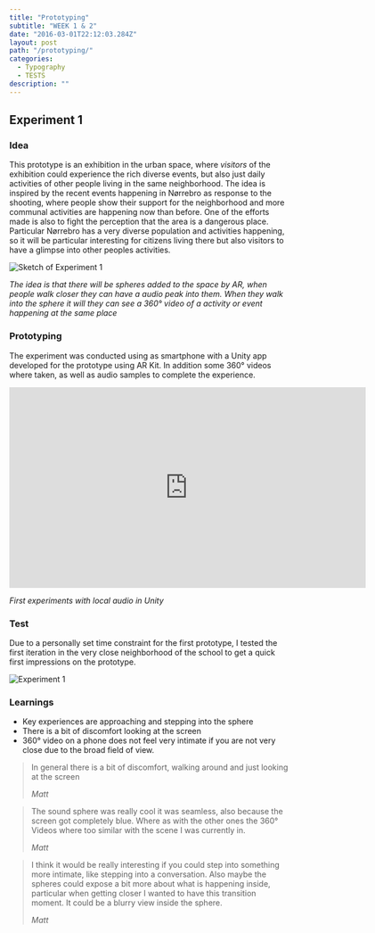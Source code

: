 ```yaml
---
title: "Prototyping"
subtitle: "WEEK 1 & 2"
date: "2016-03-01T22:12:03.284Z"
layout: post
path: "/prototyping/"
categories:
  - Typography
  - TESTS
description: ""
---
```


## Experiment 1

### Idea

This prototype is an exhibition in the urban space, where *visitors* of the exhibition could experience the rich diverse events, but also just daily activities of other people living in the same neighborhood.
The idea is inspired by the recent events happening in Nørrebro as response to the shooting, where people show their support for the neighborhood and more communal activities are happening now than before. One of the efforts made is also to fight the perception that the area is a dangerous place. Particular Nørrebro has a very diverse population and activities happening, so it will be particular interesting for citizens living there but also visitors to have a glimpse into other peoples activities.

![Sketch of Experiment 1](experiment1–sketch1.jpg)

*The idea is that there will be spheres added to the space by AR, when people walk closer they can have a audio peak into them. When they walk into the sphere it will they can see a 360° video of a activity or event happening at the same place*

### Prototyping

The experiment was conducted using as smartphone with a Unity app developed for the prototype using AR Kit.
In addition some 360° videos where taken, as well as audio samples to complete the experience.

<iframe width="640" height="360" src="https://www.youtube-nocookie.com/embed/CbvfgtmwLU8?rel=0&amp;controls=0&amp;showinfo=0" frameborder="0" allowfullscreen></iframe>

*First experiments with local audio in Unity*

### Test

Due to a personally set time constraint for the first prototype, I tested the first iteration in the very close neighborhood of the school to get a quick first impressions on the prototype.

![Experiment 1](./experiment1-photo1.jpg)

### Learnings

* Key experiences are approaching and stepping into the sphere
* There is a bit of discomfort looking at the screen
* 360° video on a phone does not feel very intimate if you are not very close due to the broad field of view.

>In general there is a bit of discomfort, walking around and just looking at the screen
><footer><cite>Matt</cite></footer>

>The sound sphere was really cool it was seamless, also because the screen got completely blue.
>Where as with the other ones the 360° Videos where too similar with the scene I was currently in.
><footer><cite>Matt</cite></footer>

>I think it would be really interesting if you could step into something more intimate, like stepping into a conversation. Also maybe the spheres could expose a bit more about what is happening inside, particular when getting closer I wanted to have this transition moment. It could be a blurry view inside the sphere.
><footer><cite>Matt</cite></footer>
